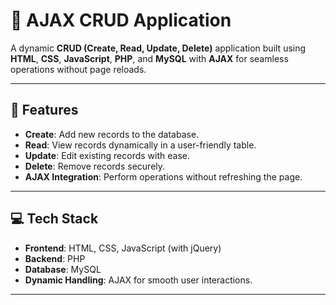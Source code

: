 # 📝 AJAX CRUD Application

A dynamic **CRUD (Create, Read, Update, Delete)** application built using **HTML**, **CSS**, **JavaScript**, **PHP**, and **MySQL** with **AJAX** for seamless operations without page reloads.

---

## 🌟 Features

- **Create**: Add new records to the database.
- **Read**: View records dynamically in a user-friendly table.
- **Update**: Edit existing records with ease.
- **Delete**: Remove records securely.
- **AJAX Integration**: Perform operations without refreshing the page.

---

## 💻 Tech Stack

- **Frontend**: HTML, CSS, JavaScript (with jQuery)
- **Backend**: PHP
- **Database**: MySQL
- **Dynamic Handling**: AJAX for smooth user interactions.

---
